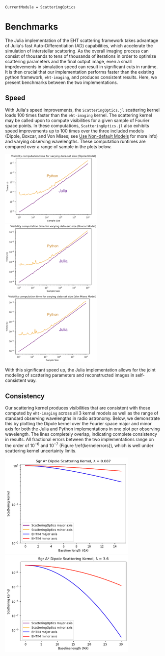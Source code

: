 ```@meta
CurrentModule = ScatteringOptics
```
# Benchmarks
The Julia implementation of the EHT scattering framework takes advantage of Julia's fast Auto-Differentiation (AD) capabilities, which accelerate the simulation of interstellar scattering. As the overall imaging process can consist of thousands to tens of thousands of iterations in order to optimize scattering parameters and the final output image, even a small imprdovements in simulation speed can result in significant cuts in runtime. It is then crucial that our implementation performs faster than the existing python framework, `eht-imaging`, and produces consistent results. Here, we present benchmarks between the two implementations.

## Speed

With Julia's speed improvements, the `ScatteringOptics.jl` scattering kernel loads 100 times faster than the `eht-imaging` kernel. The scattering kernel may be called upon to compute visibilities for a given sample of Fourier space points. In these computations, `ScatteringOptics.jl` also exhibits speed improvements up to 100 times over the three included models (Dipole, Boxcar, and Von Mises; see [Use Non-default Models](@ref) for more info) and varying observing wavelengths. These computation runtimes are compared over a range of sample in the plots below. 

<img src="images/speed_dipole.png" width="300"/> <img src="images/speed_boxcar.png" width="300"/> <img src="images/speed_vonmises.png" width="300"/>


With this significant speed up, the Julia implementation allows for the joint modeling of scattering parameters and reconstructed images in self-consistent way. 

## Consistency

Our scattering kernel produces visibilities that are consistent with those computed by `eht-imaging` across all 3 kernel models as well as the range of standard observing wavelengths in radio astronomy. Below, we demonstrate this by plotting the Dipole kernel over the Fourier space major and minor axis for both the Julia and Python implementations in one plot per observing wavelength. The lines completely overlap, indicating complete consistency in results. All fractional errors between the two implementations range on the order of $10^{-6}$ and $10^{-7}$ (Figure \ref{kernelerrors}), which is well under scattering kernel uncertainty limits.

<img src="images/kernel87.png" width="400"/> <img src="images/kernel36.png" width="400"/>

